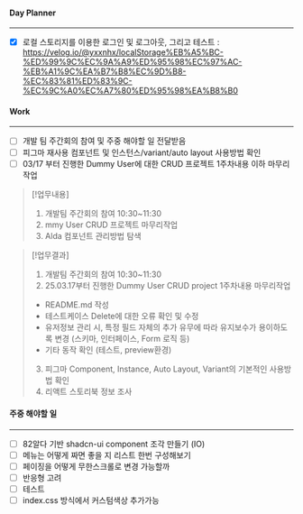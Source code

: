 
#### Day Planner
---
- [x] 로컬 스토리지를 이용한 로그인 및 로그아웃, 그리고 테스트 : https://velog.io/@yxxnhx/localStorage%EB%A5%BC-%ED%99%9C%EC%9A%A9%ED%95%98%EC%97%AC-%EB%A1%9C%EA%B7%B8%EC%9D%B8-%EC%83%81%ED%83%9C-%EC%9C%A0%EC%A7%80%ED%95%98%EA%B8%B0


#### Work
---
- [ ] 개발 팀 주간회의 참여 및 주중 해야할 일 전달받음
- [ ] 피그마 재사용 컴포넌트 및 인스턴스/variant/auto layout 사용방법 확인
- [ ] 03/17 부터 진행한 Dummy User에 대한 CRUD 프로젝트 1주차내용 이하 마무리작업

> [!업무내용]
> 1. 개발팀 주간회의 참여 10:30~11:30
> 2. mmy User CRUD 프로젝트 마무리작업
> 3. Alda 컴포넌트 관리방법 탐색 

> [!업무결과]
> 1. 개발팀 주간회의 참여 10:30~11:30
> 2. 25.03.17부터 진행한 Dummy User CRUD project 1주차내용 마무리작업
> 	- README.md 작성 
> 	- 테스트케이스 Delete에 대한 오류 확인 및 수정
> 	- 유저정보 관리 시, 특정 필드 자체의 추가 유무에 따라 유지보수가 용이하도록 변경 (스키마, 인터페이스, Form 로직 등)
> 	- 기타 동작 확인 (테스트, preview환경)
> 
> 3. 피그마 Component, Instance, Auto Layout, Variant의 기본적인 사용방법 확인
> 4. 리액트 스토리북 정보 조사

#### 주중 해야할 일
---
- [ ] 82알다 기반 shadcn-ui component 조각 만들기 (IO)
- [ ] 메뉴는 어떻게 짜면 좋을 지 리스트 한번 구성해보기
- [ ] 페이징을 어떻게 무한스크롤로 변경 가능할까
- [ ] 반응형 고려
- [ ] 테스트
- [ ]  index.css 방식에서 커스텀색상 추가가능